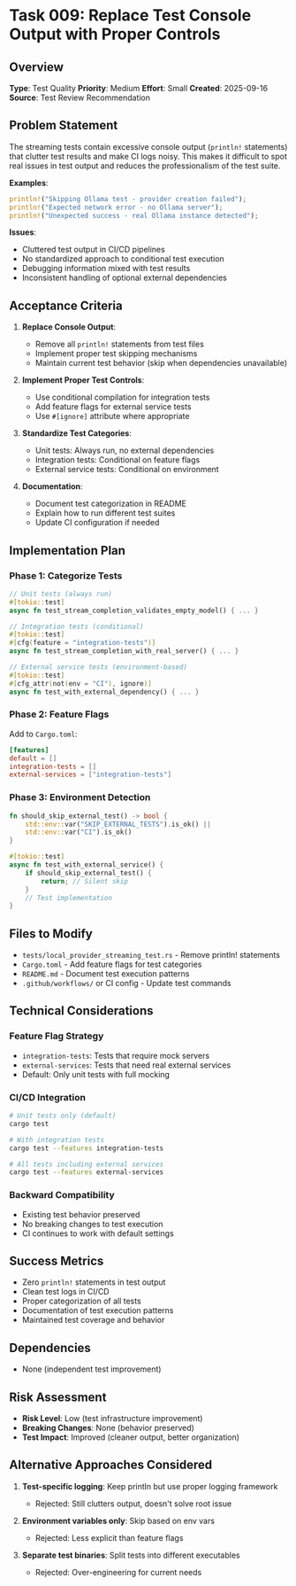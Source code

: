# Task 009: Replace Test Console Output with Proper Controls

## Overview
**Type**: Test Quality
**Priority**: Medium
**Effort**: Small
**Created**: 2025-09-16
**Source**: Test Review Recommendation

## Problem Statement
The streaming tests contain excessive console output (`println!` statements) that clutter test results and make CI logs noisy. This makes it difficult to spot real issues in test output and reduces the professionalism of the test suite.

**Examples**:
```rust
println!("Skipping Ollama test - provider creation failed");
println!("Expected network error - no Ollama server");
println!("Unexpected success - real Ollama instance detected");
```

**Issues**:
- Cluttered test output in CI/CD pipelines
- No standardized approach to conditional test execution
- Debugging information mixed with test results
- Inconsistent handling of optional external dependencies

## Acceptance Criteria

1. **Replace Console Output**:
   - Remove all `println!` statements from test files
   - Implement proper test skipping mechanisms
   - Maintain current test behavior (skip when dependencies unavailable)

2. **Implement Proper Test Controls**:
   - Use conditional compilation for integration tests
   - Add feature flags for external service tests
   - Use `#[ignore]` attribute where appropriate

3. **Standardize Test Categories**:
   - Unit tests: Always run, no external dependencies
   - Integration tests: Conditional on feature flags
   - External service tests: Conditional on environment

4. **Documentation**:
   - Document test categorization in README
   - Explain how to run different test suites
   - Update CI configuration if needed

## Implementation Plan

### Phase 1: Categorize Tests
```rust
// Unit tests (always run)
#[tokio::test]
async fn test_stream_completion_validates_empty_model() { ... }

// Integration tests (conditional)
#[tokio::test]
#[cfg(feature = "integration-tests")]
async fn test_stream_completion_with_real_server() { ... }

// External service tests (environment-based)
#[tokio::test]
#[cfg_attr(not(env = "CI"), ignore)]
async fn test_with_external_dependency() { ... }
```

### Phase 2: Feature Flags
Add to `Cargo.toml`:
```toml
[features]
default = []
integration-tests = []
external-services = ["integration-tests"]
```

### Phase 3: Environment Detection
```rust
fn should_skip_external_test() -> bool {
    std::env::var("SKIP_EXTERNAL_TESTS").is_ok() ||
    std::env::var("CI").is_ok()
}

#[tokio::test]
async fn test_with_external_service() {
    if should_skip_external_test() {
        return; // Silent skip
    }
    // Test implementation
}
```

## Files to Modify
- `tests/local_provider_streaming_test.rs` - Remove println! statements
- `Cargo.toml` - Add feature flags for test categories
- `README.md` - Document test execution patterns
- `.github/workflows/` or CI config - Update test commands

## Technical Considerations

### Feature Flag Strategy
- `integration-tests`: Tests that require mock servers
- `external-services`: Tests that need real external services
- Default: Only unit tests with full mocking

### CI/CD Integration
```bash
# Unit tests only (default)
cargo test

# With integration tests
cargo test --features integration-tests

# All tests including external services
cargo test --features external-services
```

### Backward Compatibility
- Existing test behavior preserved
- No breaking changes to test execution
- CI continues to work with default settings

## Success Metrics
- Zero `println!` statements in test output
- Clean test logs in CI/CD
- Proper categorization of all tests
- Documentation of test execution patterns
- Maintained test coverage and behavior

## Dependencies
- None (independent test improvement)

## Risk Assessment
- **Risk Level**: Low (test infrastructure improvement)
- **Breaking Changes**: None (behavior preserved)
- **Test Impact**: Improved (cleaner output, better organization)

## Alternative Approaches Considered

1. **Test-specific logging**: Keep println but use proper logging framework
   - Rejected: Still clutters output, doesn't solve root issue

2. **Environment variables only**: Skip based on env vars
   - Rejected: Less explicit than feature flags

3. **Separate test binaries**: Split tests into different executables
   - Rejected: Over-engineering for current needs